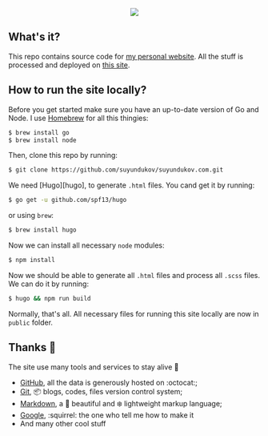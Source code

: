 <p align="center">
  <a href="https://suyundukov.com">
    <img src="https://img.shields.io/website/https/suyundukov.com.svg">
  </a>
</p>

## What's it?

This repo contains source code for [my personal website][website]. All the stuff is processed and deployed on [this site][website].

## How to run the site locally?

Before you get started make sure you have an up-to-date version of Go and Node. I use [Homebrew][brew] for all this thingies:

```bash
$ brew install go
$ brew install node
```

Then, clone this repo by running:

```bash
$ git clone https://github.com/suyundukov/suyundukov.com.git
```

We need [Hugo][hugo], to generate `.html` files. You cand get it by running:

```bash
$ go get -u github.com/spf13/hugo
```

or using `brew`:

```bash
$ brew install hugo
```

Now we can install all necessary `node` modules:

```bash
$ npm install
```

Now we should be able to generate all `.html` files and process all `.scss` files. We can do it by running:

```bash
$ hugo && npm run build
```

Normally, that's all. All necessary files for running this site locally are now in `public` folder.

## Thanks 👏
The site use many tools and services to stay alive 🤘
- [GitHub][github], all the data is generously hosted on :octocat:;
- [Git][git], 📦 blogs, codes, files version control system;
- [Markdown][md], a 🌺 beautiful and ❄️ lightweight markup language;
- [Google][google], :squirrel: the one who tell me how to make it
- And many other cool stuff



[brew]: https://brew.sh
[firebase]: https://firebase.google.com
[github]: https://github.com
[git]: https://git-scm.com
[google]: https://google.com
[md]: https://daringfireball.net/projects/markdown/
[travis]: https://travis-ci.org
[website]: https://suyundukov.com
